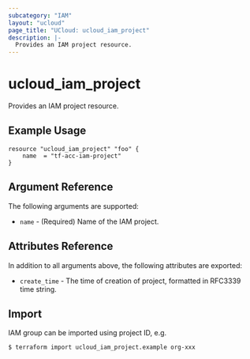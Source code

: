 ```yaml
---
subcategory: "IAM"
layout: "ucloud"
page_title: "UCloud: ucloud_iam_project"
description: |-
  Provides an IAM project resource.
---
```


# ucloud_iam_project

Provides an IAM project resource.

## Example Usage

```hcl
resource "ucloud_iam_project" "foo" {
	name  = "tf-acc-iam-project"
}
```

## Argument Reference

The following arguments are supported:

* `name` - (Required) Name of the IAM project.

## Attributes Reference

In addition to all arguments above, the following attributes are exported:

* `create_time` - The time of creation of project, formatted in RFC3339 time string.

## Import
IAM group can be imported using project ID, e.g.

```
$ terraform import ucloud_iam_project.example org-xxx
```